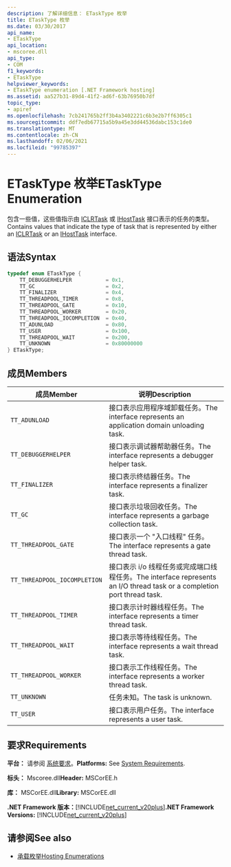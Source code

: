 ```yaml
---
description: 了解详细信息： ETaskType 枚举
title: ETaskType 枚举
ms.date: 03/30/2017
api_name:
- ETaskType
api_location:
- mscoree.dll
api_type:
- COM
f1_keywords:
- ETaskType
helpviewer_keywords:
- ETaskType enumeration [.NET Framework hosting]
ms.assetid: aa527b31-89d4-41f2-ad6f-63b76950b7df
topic_type:
- apiref
ms.openlocfilehash: 7cb241765b2ff3b4a3402221c6b3e2b7ff6305c1
ms.sourcegitcommit: ddf7edb67715a5b9a45e3dd44536dabc153c1de0
ms.translationtype: MT
ms.contentlocale: zh-CN
ms.lasthandoff: 02/06/2021
ms.locfileid: "99785397"
---
```

# <a name="etasktype-enumeration"></a><span data-ttu-id="c5835-103">ETaskType 枚举</span><span class="sxs-lookup"><span data-stu-id="c5835-103">ETaskType Enumeration</span></span>

<span data-ttu-id="c5835-104">包含一些值，这些值指示由 [ICLRTask](iclrtask-interface.md) 或 [IHostTask](ihosttask-interface.md) 接口表示的任务的类型。</span><span class="sxs-lookup"><span data-stu-id="c5835-104">Contains values that indicate the type of task that is represented by either an [ICLRTask](iclrtask-interface.md) or an [IHostTask](ihosttask-interface.md) interface.</span></span>  
  
## <a name="syntax"></a><span data-ttu-id="c5835-105">语法</span><span class="sxs-lookup"><span data-stu-id="c5835-105">Syntax</span></span>  
  
```cpp  
typedef enum ETaskType {  
    TT_DEBUGGERHELPER           = 0x1,  
    TT_GC                       = 0x2,  
    TT_FINALIZER                = 0x4,  
    TT_THREADPOOL_TIMER         = 0x8,  
    TT_THREADPOOL_GATE          = 0x10,  
    TT_THREADPOOL_WORKER        = 0x20,  
    TT_THREADPOOL_IOCOMPLETION  = 0x40,  
    TT_ADUNLOAD                 = 0x80,  
    TT_USER                     = 0x100,  
    TT_THREADPOOL_WAIT          = 0x200,  
    TT_UNKNOWN                  = 0x80000000  
} ETaskType;  
```  
  
## <a name="members"></a><span data-ttu-id="c5835-106">成员</span><span class="sxs-lookup"><span data-stu-id="c5835-106">Members</span></span>  
  
|<span data-ttu-id="c5835-107">成员</span><span class="sxs-lookup"><span data-stu-id="c5835-107">Member</span></span>|<span data-ttu-id="c5835-108">说明</span><span class="sxs-lookup"><span data-stu-id="c5835-108">Description</span></span>|  
|------------|-----------------|  
|`TT_ADUNLOAD`|<span data-ttu-id="c5835-109">接口表示应用程序域卸载任务。</span><span class="sxs-lookup"><span data-stu-id="c5835-109">The interface represents an application domain unloading task.</span></span>|  
|`TT_DEBUGGERHELPER`|<span data-ttu-id="c5835-110">接口表示调试器帮助器任务。</span><span class="sxs-lookup"><span data-stu-id="c5835-110">The interface represents a debugger helper task.</span></span>|  
|`TT_FINALIZER`|<span data-ttu-id="c5835-111">接口表示终结器任务。</span><span class="sxs-lookup"><span data-stu-id="c5835-111">The interface represents a finalizer task.</span></span>|  
|`TT_GC`|<span data-ttu-id="c5835-112">接口表示垃圾回收任务。</span><span class="sxs-lookup"><span data-stu-id="c5835-112">The interface represents a garbage collection task.</span></span>|  
|`TT_THREADPOOL_GATE`|<span data-ttu-id="c5835-113">接口表示一个 "入口线程" 任务。</span><span class="sxs-lookup"><span data-stu-id="c5835-113">The interface represents a gate thread task.</span></span>|  
|`TT_THREADPOOL_IOCOMPLETION`|<span data-ttu-id="c5835-114">接口表示 i/o 线程任务或完成端口线程任务。</span><span class="sxs-lookup"><span data-stu-id="c5835-114">The interface represents an I/O thread task or a completion port thread task.</span></span>|  
|`TT_THREADPOOL_TIMER`|<span data-ttu-id="c5835-115">接口表示计时器线程任务。</span><span class="sxs-lookup"><span data-stu-id="c5835-115">The interface represents a timer thread task.</span></span>|  
|`TT_THREADPOOL_WAIT`|<span data-ttu-id="c5835-116">接口表示等待线程任务。</span><span class="sxs-lookup"><span data-stu-id="c5835-116">The interface represents a wait thread task.</span></span>|  
|`TT_THREADPOOL_WORKER`|<span data-ttu-id="c5835-117">接口表示工作线程任务。</span><span class="sxs-lookup"><span data-stu-id="c5835-117">The interface represents a worker thread task.</span></span>|  
|`TT_UNKNOWN`|<span data-ttu-id="c5835-118">任务未知。</span><span class="sxs-lookup"><span data-stu-id="c5835-118">The task is unknown.</span></span>|  
|`TT_USER`|<span data-ttu-id="c5835-119">接口表示用户任务。</span><span class="sxs-lookup"><span data-stu-id="c5835-119">The interface represents a user task.</span></span>|  
  
## <a name="requirements"></a><span data-ttu-id="c5835-120">要求</span><span class="sxs-lookup"><span data-stu-id="c5835-120">Requirements</span></span>  

 <span data-ttu-id="c5835-121">**平台：** 请参阅 [系统要求](../../get-started/system-requirements.md)。</span><span class="sxs-lookup"><span data-stu-id="c5835-121">**Platforms:** See [System Requirements](../../get-started/system-requirements.md).</span></span>  
  
 <span data-ttu-id="c5835-122">**标头：** Mscoree.dll</span><span class="sxs-lookup"><span data-stu-id="c5835-122">**Header:** MSCorEE.h</span></span>  
  
 <span data-ttu-id="c5835-123">**库：** MSCorEE.dll</span><span class="sxs-lookup"><span data-stu-id="c5835-123">**Library:** MSCorEE.dll</span></span>  
  
 <span data-ttu-id="c5835-124">**.NET Framework 版本：**[!INCLUDE[net_current_v20plus](../../../../includes/net-current-v20plus-md.md)]</span><span class="sxs-lookup"><span data-stu-id="c5835-124">**.NET Framework Versions:** [!INCLUDE[net_current_v20plus](../../../../includes/net-current-v20plus-md.md)]</span></span>  
  
## <a name="see-also"></a><span data-ttu-id="c5835-125">请参阅</span><span class="sxs-lookup"><span data-stu-id="c5835-125">See also</span></span>

- [<span data-ttu-id="c5835-126">承载枚举</span><span class="sxs-lookup"><span data-stu-id="c5835-126">Hosting Enumerations</span></span>](hosting-enumerations.md)
